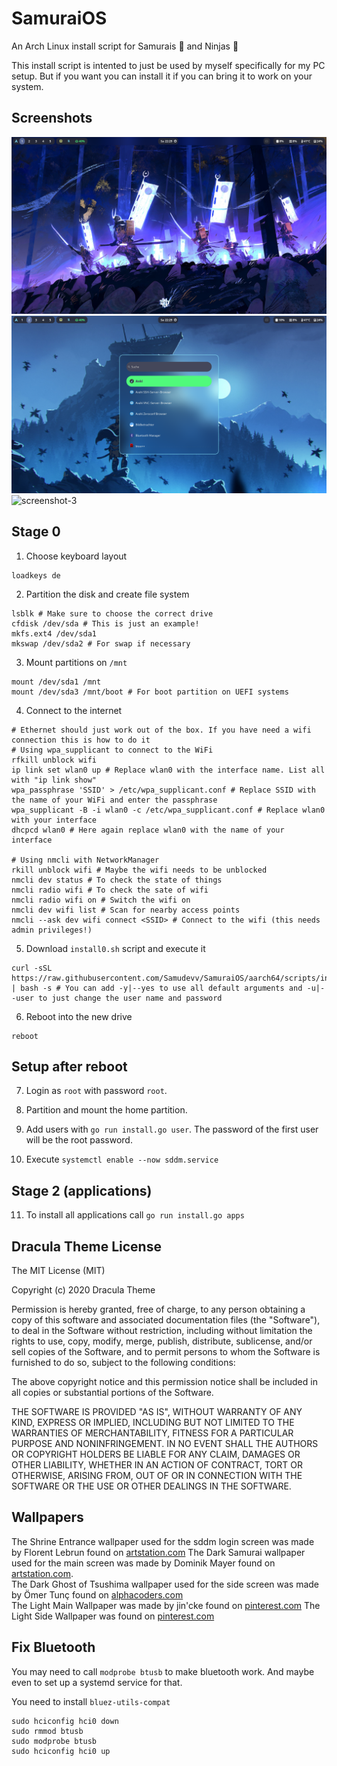 # SamuraiOS

An Arch Linux install script for Samurais 👹 and Ninjas 🥷

This install script is intented to just be used by myself specifically for my PC setup. But if you want you can install it if you can bring it to work on your system.

## Screenshots

![screenshot-1](screenshot-1.png)
![screenshot-2](screenshot-2.png)
![screenshot-3](screenshot-3.gif)

## Stage 0

1. Choose keyboard layout
```
loadkeys de
```

2. Partition the disk and create file system
```console
lsblk # Make sure to choose the correct drive
cfdisk /dev/sda # This is just an example!
mkfs.ext4 /dev/sda1
mkswap /dev/sda2 # For swap if necessary
```

3. Mount partitions on `/mnt`
```console
mount /dev/sda1 /mnt
mount /dev/sda3 /mnt/boot # For boot partition on UEFI systems
```

4. Connect to the internet
```console
# Ethernet should just work out of the box. If you have need a wifi connection this is how to do it
# Using wpa_supplicant to connect to the WiFi
rfkill unblock wifi
ip link set wlan0 up # Replace wlan0 with the interface name. List all with "ip link show"
wpa_passphrase 'SSID' > /etc/wpa_supplicant.conf # Replace SSID with the name of your WiFi and enter the passphrase
wpa_supplicant -B -i wlan0 -c /etc/wpa_supplicant.conf # Replace wlan0 with your interface
dhcpcd wlan0 # Here again replace wlan0 with the name of your interface

# Using nmcli with NetworkManager
rkill unblock wifi # Maybe the wifi needs to be unblocked
nmcli dev status # To check the state of things
nmcli radio wifi # To check the sate of wifi
nmcli radio wifi on # Switch the wifi on
nmcli dev wifi list # Scan for nearby access points
nmcli --ask dev wifi connect <SSID> # Connect to the wifi (this needs admin privileges!)
```

5. Download `install0.sh` script and execute it
```
curl -sSL https://raw.githubusercontent.com/Samudevv/SamuraiOS/aarch64/scripts/install0.sh | bash -s # You can add -y|--yes to use all default arguments and -u|--user to just change the user name and password
```

6.  Reboot into the new drive
```
reboot
```

## Setup after reboot

7. Login as `root` with password `root`.

8. Partition and mount the home partition.

9. Add users with `go run install.go user`. The password of the first user will be the root password.

10. Execute `systemctl enable --now sddm.service`

## Stage 2 (applications)

11. To install all applications call `go run install.go apps`

## Dracula Theme License

The MIT License (MIT)

Copyright (c) 2020 Dracula Theme

Permission is hereby granted, free of charge, to any person obtaining a copy
of this software and associated documentation files (the "Software"), to deal
in the Software without restriction, including without limitation the rights
to use, copy, modify, merge, publish, distribute, sublicense, and/or sell
copies of the Software, and to permit persons to whom the Software is
furnished to do so, subject to the following conditions:

The above copyright notice and this permission notice shall be included in all
copies or substantial portions of the Software.

THE SOFTWARE IS PROVIDED "AS IS", WITHOUT WARRANTY OF ANY KIND, EXPRESS OR
IMPLIED, INCLUDING BUT NOT LIMITED TO THE WARRANTIES OF MERCHANTABILITY,
FITNESS FOR A PARTICULAR PURPOSE AND NONINFRINGEMENT. IN NO EVENT SHALL THE
AUTHORS OR COPYRIGHT HOLDERS BE LIABLE FOR ANY CLAIM, DAMAGES OR OTHER
LIABILITY, WHETHER IN AN ACTION OF CONTRACT, TORT OR OTHERWISE, ARISING FROM,
OUT OF OR IN CONNECTION WITH THE SOFTWARE OR THE USE OR OTHER DEALINGS IN THE
SOFTWARE.

## Wallpapers

The Shrine Entrance wallpaper used for the sddm login screen was made by Florent Lebrun found on [artstation.com](https://www.artstation.com/artwork/J9Jzzz)
The Dark Samurai wallpaper used for the main screen was made by Dominik Mayer found on [artstation.com](https://www.artstation.com/artwork/lDG8lY).<br>
The Dark Ghost of Tsushima wallpaper used for the side screen was made by Ömer Tunç found on [alphacoders.com](https://mobile.alphacoders.com/wallpapers/view/897228/Video-Game-Ghost-Of-Tsushima-Phone-Wallpaper)<br>
The Light Main Wallpaper was made by jin'cke found on [pinterest.com](https://ar.pinterest.com/pin/99431104299213665/)
The Light Side Wallpaper was found on [pinterest.com](https://www.pinterest.at/pin/140806221507727/)

## Fix Bluetooth

You may need to call `modprobe btusb` to make bluetooth work. And maybe even to set up a systemd service for that.

You need to install `bluez-utils-compat`

```
sudo hciconfig hci0 down
sudo rmmod btusb
sudo modprobe btusb
sudo hciconfig hci0 up
```
